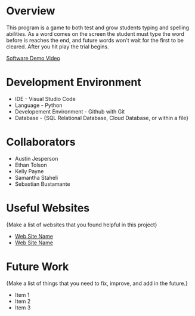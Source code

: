 # Overview

This program is a game to both test and grow students typing and spelling abilities. As a word comes on the screen the student must type the word before is reaches the end, and future words won't wait for the first to be cleared. After you hit play the trial begins.

[Software Demo Video](http://youtube.link.goes.here)

# Development Environment

* IDE - Visual Studio Code
* Language - Python
* Developement Environment - Github with Git
* Database - {SQL Relational Database, Cloud Database, or within a file}

# Collaborators

* Austin Jesperson
* Ethan Tolson
* Kelly Payne
* Samantha Staheli
* Sebastian Bustamante


# Useful Websites

{Make a list of websites that you found helpful in this project}
* [Web Site Name](http://url.link.goes.here)
* [Web Site Name](http://url.link.goes.here)

# Future Work

{Make a list of things that you need to fix, improve, and add in the future.}
* Item 1
* Item 2
* Item 3
